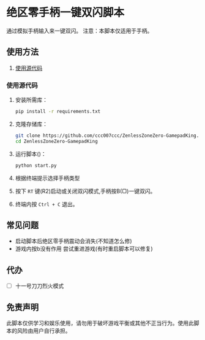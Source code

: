 # 绝区零手柄一键双闪脚本

通过模拟手柄输入来一键双闪。
注意：本脚本仅适用于手柄。

## 使用方法

1. [使用源代码](#使用源代码)

### 使用源代码

1. 安装所需库：

   ```sh
   pip install -r requirements.txt
   ```
2. 克隆存储库：

   ```sh
   git clone https://github.com/ccc007ccc/ZenlessZoneZero-GamepadKing.git
   cd ZenlessZoneZero-GamepadKing
   ```
3. 运行脚本()：

   ```sh
   python start.py
   ```
4. 根据终端提示选择手柄类型
5. 按下 `RT` 键(R2)启动或关闭双闪模式,手柄按B(▢)一键双闪。
6. 终端内按 `Ctrl + C` 退出。

## 常见问题

- 启动脚本后绝区零手柄震动会消失(不知道怎么修)
- 游戏内按b没有作用
  尝试重进游戏(有时重启脚本可以修复)

## 代办

- [ ] 十一号刀刀烈火模式

## 免责声明

此脚本仅供学习和娱乐使用，请勿用于破坏游戏平衡或其他不正当行为。使用此脚本的风险由用户自行承担。

